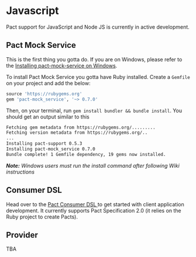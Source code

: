 # Javascript

Pact support for JavaScript and Node JS is currently in active development.

## Pact Mock Service
This is the first thing you gotta do. If you are on Windows, please refer to the [Installing pact-mock-service on Windows](https://github.com/bethesque/pact-mock_service/wiki/Installing-the-pact-mock_service-gem-on-Windows).

To install Pact Mock Service you gotta have Ruby installed. Create a `Gemfile` on your project and add the below:

```ruby
source 'https://rubygems.org'
gem 'pact-mock_service', '~> 0.7.0'
```

Then, on your terminal, run `gem install bundler && bundle install`. You should get an output similar to this

```bash
Fetching gem metadata from https://rubygems.org/.........
Fetching version metadata from https://rubygems.org/..
...
Installing pact-support 0.5.3
Installing pact-mock_service 0.7.0
Bundle complete! 1 Gemfile dependency, 19 gems now installed.
```

_**Note:** Windows users must run the install command after following Wiki instructions_

## Consumer DSL

Head over to the [Pact Consumer DSL ](https://github.com/DiUS/pact-consumer-js-dsl)to get started with client application development. It currently supports Pact Specification 2.0 (it relies on the Ruby project to create Pacts).

## Provider

TBA